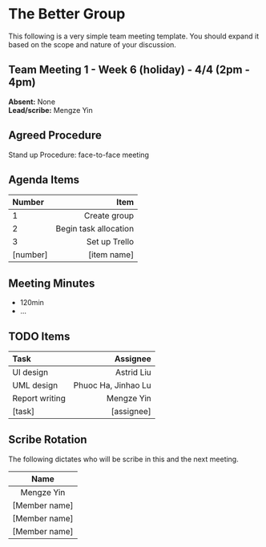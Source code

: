 # The Better Group
This following is a very simple team meeting template. You should expand it based on the scope and nature of your discussion.

## Team Meeting 1 - Week 6 (holiday) - 4/4 (2pm - 4pm)
**Absent:** None
<br>
**Lead/scribe:** Mengze Yin 

## Agreed Procedure
Stand up Procedure: face-to-face meeting

## Agenda Items
| Number   |                  Item |
|:---------|----------------------:|
| 1        |          Create group |
| 2        | Begin task allocation |
| 3        |         Set up Trello |
| [number] |           [item name] |

## Meeting Minutes
- 120min
- ...

## TODO Items
| Task           |            Assignee |
|:---------------|--------------------:|
| UI design      |          Astrid Liu |
| UML design     | Phuoc Ha, Jinhao Lu |
| Report writing |          Mengze Yin |
| [task]         |          [assignee] |

## Scribe Rotation
The following dictates who will be scribe in this and the next meeting.

|     Name      |
|:-------------:|
|  Mengze Yin   |
| [Member name] |
| [Member name] |
| [Member name] |